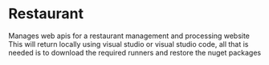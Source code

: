# Restaurant
Manages web apis for a restaurant management and processing website
This will return locally using visual studio or visual studio code, 
all that is needed is to download the required runners and restore the nuget packages

